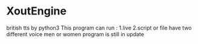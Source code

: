 # XoutEngine
british tts by python3
This program can run :
1.live
2.script or file 
have two different voice
men or women
program is still in update
